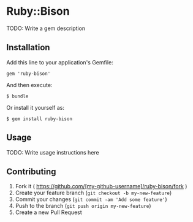 # Ruby::Bison

TODO: Write a gem description

## Installation

Add this line to your application's Gemfile:

    gem 'ruby-bison'

And then execute:

    $ bundle

Or install it yourself as:

    $ gem install ruby-bison

## Usage

TODO: Write usage instructions here

## Contributing

1. Fork it ( https://github.com/[my-github-username]/ruby-bison/fork )
2. Create your feature branch (`git checkout -b my-new-feature`)
3. Commit your changes (`git commit -am 'Add some feature'`)
4. Push to the branch (`git push origin my-new-feature`)
5. Create a new Pull Request
